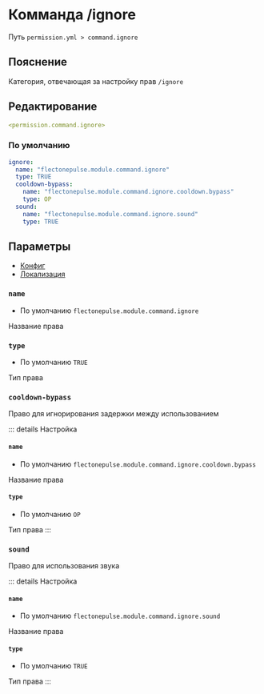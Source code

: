 # Комманда /ignore
Путь `permission.yml > command.ignore`

## Пояснение
Категория, отвечающая за настройку прав `/ignore`

## Редактирование
```yaml
<permission.command.ignore>
```

### По умолчанию
```yaml
ignore:
  name: "flectonepulse.module.command.ignore"
  type: TRUE
  cooldown-bypass:
    name: "flectonepulse.module.command.ignore.cooldown.bypass"
    type: OP
  sound:
    name: "flectonepulse.module.command.ignore.sound"
    type: TRUE
```

## Параметры

- [Конфиг](/ru/command/ignore/)
- [Локализация](/ru/localizations/ru_ru/command/ignore/)

### `name`
- По умолчанию `flectonepulse.module.command.ignore`

Название права

### `type`
- По умолчанию `TRUE`

Тип права

### `cooldown-bypass`

Право для игнорирования задержки между использованием

::: details Настройка
#### `name`
- По умолчанию `flectonepulse.module.command.ignore.cooldown.bypass`

Название права

#### `type`
- По умолчанию `OP`

Тип права
:::

### `sound`

Право для использования звука

::: details Настройка
#### `name`
- По умолчанию `flectonepulse.module.command.ignore.sound`

Название права

#### `type`
- По умолчанию `TRUE`

Тип права
:::

<!--@include: @/ru/parts/permission.md-->

